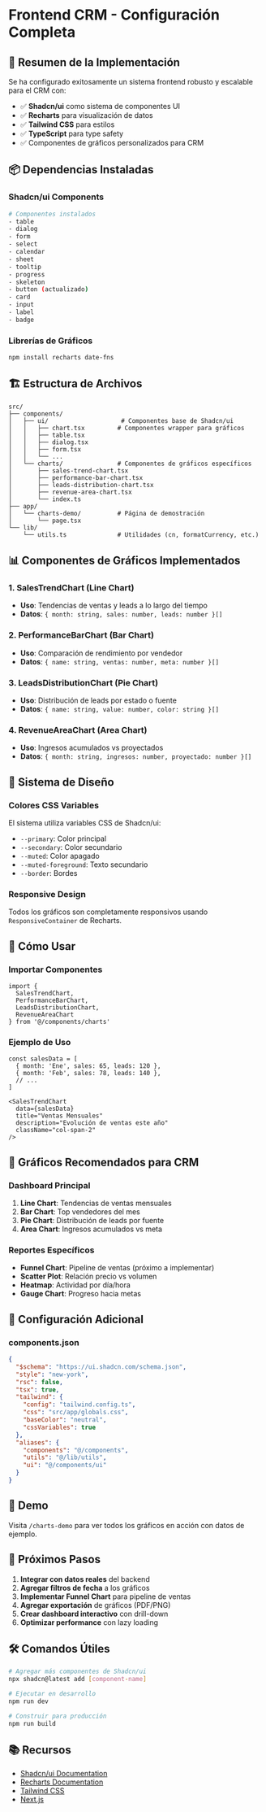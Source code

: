# Frontend CRM - Configuración Completa

## 🎯 Resumen de la Implementación

Se ha configurado exitosamente un sistema frontend robusto y escalable para el CRM con:

- ✅ **Shadcn/ui** como sistema de componentes UI
- ✅ **Recharts** para visualización de datos
- ✅ **Tailwind CSS** para estilos
- ✅ **TypeScript** para type safety
- ✅ Componentes de gráficos personalizados para CRM

## 📦 Dependencias Instaladas

### Shadcn/ui Components
```bash
# Componentes instalados
- table
- dialog  
- form
- select
- calendar
- sheet
- tooltip
- progress
- skeleton
- button (actualizado)
- card
- input
- label
- badge
```

### Librerías de Gráficos
```bash
npm install recharts date-fns
```

## 🏗️ Estructura de Archivos

```
src/
├── components/
│   ├── ui/                    # Componentes base de Shadcn/ui
│   │   ├── chart.tsx         # Componentes wrapper para gráficos
│   │   ├── table.tsx
│   │   ├── dialog.tsx
│   │   ├── form.tsx
│   │   └── ...
│   └── charts/               # Componentes de gráficos específicos
│       ├── sales-trend-chart.tsx
│       ├── performance-bar-chart.tsx
│       ├── leads-distribution-chart.tsx
│       ├── revenue-area-chart.tsx
│       └── index.ts
├── app/
│   └── charts-demo/          # Página de demostración
│       └── page.tsx
└── lib/
    └── utils.ts              # Utilidades (cn, formatCurrency, etc.)
```

## 📊 Componentes de Gráficos Implementados

### 1. SalesTrendChart (Line Chart)
- **Uso**: Tendencias de ventas y leads a lo largo del tiempo
- **Datos**: `{ month: string, sales: number, leads: number }[]`

### 2. PerformanceBarChart (Bar Chart)  
- **Uso**: Comparación de rendimiento por vendedor
- **Datos**: `{ name: string, ventas: number, meta: number }[]`

### 3. LeadsDistributionChart (Pie Chart)
- **Uso**: Distribución de leads por estado o fuente
- **Datos**: `{ name: string, value: number, color: string }[]`

### 4. RevenueAreaChart (Area Chart)
- **Uso**: Ingresos acumulados vs proyectados
- **Datos**: `{ month: string, ingresos: number, proyectado: number }[]`

## 🎨 Sistema de Diseño

### Colores CSS Variables
El sistema utiliza variables CSS de Shadcn/ui:
- `--primary`: Color principal
- `--secondary`: Color secundario  
- `--muted`: Color apagado
- `--muted-foreground`: Texto secundario
- `--border`: Bordes

### Responsive Design
Todos los gráficos son completamente responsivos usando `ResponsiveContainer` de Recharts.

## 🚀 Cómo Usar

### Importar Componentes
```tsx
import { 
  SalesTrendChart, 
  PerformanceBarChart, 
  LeadsDistributionChart, 
  RevenueAreaChart 
} from '@/components/charts'
```

### Ejemplo de Uso
```tsx
const salesData = [
  { month: 'Ene', sales: 65, leads: 120 },
  { month: 'Feb', sales: 78, leads: 140 },
  // ...
]

<SalesTrendChart 
  data={salesData}
  title="Ventas Mensuales"
  description="Evolución de ventas este año"
  className="col-span-2"
/>
```

## 🎯 Gráficos Recomendados para CRM

### Dashboard Principal
1. **Line Chart**: Tendencias de ventas mensuales
2. **Bar Chart**: Top vendedores del mes
3. **Pie Chart**: Distribución de leads por fuente
4. **Area Chart**: Ingresos acumulados vs meta

### Reportes Específicos
- **Funnel Chart**: Pipeline de ventas (próximo a implementar)
- **Scatter Plot**: Relación precio vs volumen
- **Heatmap**: Actividad por día/hora
- **Gauge Chart**: Progreso hacia metas

## 🔧 Configuración Adicional

### components.json
```json
{
  "$schema": "https://ui.shadcn.com/schema.json",
  "style": "new-york",
  "rsc": false,
  "tsx": true,
  "tailwind": {
    "config": "tailwind.config.ts",
    "css": "src/app/globals.css",
    "baseColor": "neutral",
    "cssVariables": true
  },
  "aliases": {
    "components": "@/components",
    "utils": "@/lib/utils",
    "ui": "@/components/ui"
  }
}
```

## 📱 Demo

Visita `/charts-demo` para ver todos los gráficos en acción con datos de ejemplo.

## 🔄 Próximos Pasos

1. **Integrar con datos reales** del backend
2. **Agregar filtros de fecha** a los gráficos
3. **Implementar Funnel Chart** para pipeline de ventas
4. **Agregar exportación** de gráficos (PDF/PNG)
5. **Crear dashboard interactivo** con drill-down
6. **Optimizar performance** con lazy loading

## 🛠️ Comandos Útiles

```bash
# Agregar más componentes de Shadcn/ui
npx shadcn@latest add [component-name]

# Ejecutar en desarrollo
npm run dev

# Construir para producción  
npm run build
```

## 📚 Recursos

- [Shadcn/ui Documentation](https://ui.shadcn.com/)
- [Recharts Documentation](https://recharts.org/)
- [Tailwind CSS](https://tailwindcss.com/)
- [Next.js](https://nextjs.org/)
